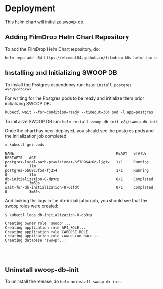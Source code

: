 # Deployment

This helm chart will initialize [swoop-db](https://github.com/Element84/swoop-db).

## Adding FilmDrop Helm Chart Repository
To add the FilmDrop Helm Chart repository, do:

`helm repo add e84 https://element84.github.io/filmdrop-k8s-helm-charts`


## Installing and Initializing SWOOP DB
To install the Postgres dependency run:
`helm install postgres e84/postgres`

For waiting for the Postgres pods to be ready and initialize them prior initializing SWOOP DB:
```
kubectl wait --for=condition=ready --timeout=30m pod -l app=postgres
```

To initialize SWOOP DB run:
`helm install swoop-db-init e84/swoop-db-init`

Once the chart has been deployed, you should see the postgres pods and the initialization job completed:

```
$ kubectl get pods

NAME                                               READY   STATUS      RESTARTS   AGE
postgres-local-path-provisioner-6f78964c6d-ljgtw   1/1     Running     0          11m
postgres-5b69c5f5d-fj254                           1/1     Running     0          11m
db-initialization-8-dp9rp                          0/1     Completed   0          3m50s
wait-for-db-initialization-8-6zfdt                 0/1     Completed   0          3m50s
```

And looking the logs in the db-initialization job, you should see that the swoop roles were created:
```
$ kubectl logs db-initialization-8-dp9rp

Creating owner role 'swoop'...
Creating application role API_ROLE...
Creating application role CABOOSE_ROLE...
Creating application role CONDUCTOR_ROLE...
Creating database 'swoop'...
```

<br></br>

## Uninstall swoop-db-init

To uninstall the release, do `helm uninstall swoop-db-init`.
